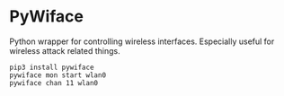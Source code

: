 # PyWiface
Python wrapper for controlling wireless interfaces. Especially useful for wireless attack related things.

```
pip3 install pywiface
pywiface mon start wlan0
pywiface chan 11 wlan0
```
